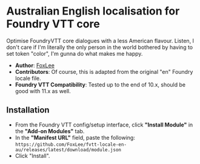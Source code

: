 # Australian English localisation for Foundry VTT core
Optimise FoundryVTT core dialogues with a less American flavour. Listen, I don't care if I'm literally the only person in the world bothered by having to set token "color", I'm gunna do what makes me happy.
* **Author**: [FoxLee](https://github.com/FoxLee)
* **Contributors**: Of course, this is adapted from the original "en" Foundry locale file.
* **Foundry VTT Compatibility**: Tested up to the end of 10.x, should be good with 11.x as well.

## Installation
* From the Foundry VTT config/setup interface, click **"Install Module"** in the **"Add-on Modules"** tab.
* In the **"Manifest URL"** field, paste the following: `https://github.com/FoxLee/fvtt-locale-en-au/releases/latest/download/module.json`
* Click "Install".
